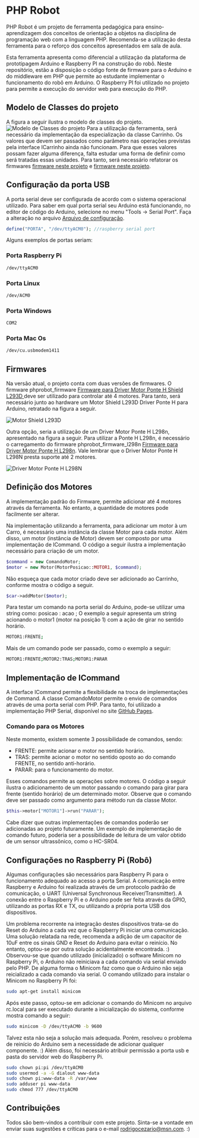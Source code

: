 # PHP Robot

PHP Robot é um projeto de ferramenta pedagógica para ensino-aprendizagem dos conceitos de orientação a objetos na disciplina de programação web com a linguagem PHP. Recomenda-se a utilização desta ferramenta para o reforço dos conceitos apresentados em sala de aula.

Esta ferramenta apresenta como diferencial a utilização da plataforma de prototipagem Arduino e Raspberry PI na construção do robô. Neste repositório, estão a disposição o código fonte de firmware para o Arduino e do middleware em PHP que permite ao estudante implementar o funcionamento do robô em Arduino. O Raspberry PI foi utilizado no projeto para permite a execução do servidor web para execução do PHP.

## Modelo de Classes do projeto
A figura a seguir ilustra o modelo de classes do projeto.
![Modelo de Classes do projeto](img/classes.png?raw=true "Modelo de Classes do projeto")
Para a utilização da ferramenta, será necessário da implementação da especialização da classe Carrinho. Os valores que devem ser passados como parâmetro nas operações previstas pela interface ICarrinho ainda não funcionam. Para que esses valores possam fazer alguma diferença, falta estudar uma forma de definir como será tratadas essas unidades. Para tanto, será necessário refatorar os firmwares [firmware neste projeto](firmware/phprobot_firmware/phprobot_firmware.ino) e [firmware neste projeto](firmware/phprobot_firmware_l298n/phprobot_firmware_l298n.ino).

## Configuração da porta USB

A porta serial deve ser configurada de acordo com o sistema operacional utilizado. Para saber em qual porta serial seu Arduino está funcionando, no editor de código do Arduino, selecione no menu "Tools -> Serial Port". Faça a alteração no arquivo [Arquivo de configuração](classes/configuracao.php).

```php
define("PORTA", "/dev/ttyACM0"); //raspberry serial port
```

Alguns exemplos de portas seriam:

### Porta Raspberry Pi
```sh
/dev/ttyACM0
```
### Porta Linux
```sh
/dev/ACM0
```
### Porta Windows
```sh
COM2
```
### Porta Mac Os
```sh
/dev/cu.usbmodem1411
```

## Firmwares

Na versão atual, o projeto conta com duas versões de firmwares. O firmware phprobot_firmware [Firmware para Driver Motor Ponte H Shield L293D ](/firmware/phprobot_firmware/phprobot_firmware.ino) deve ser utilizado para controlar até 4 motores. Para tanto, será necessário junto ao hardware um Motor Shield L293D Driver Ponte H para Arduino, retratado na figura a seguir.

![Motor Shield L293D](img/l293d.jpg?raw=true "Driver Motor Ponte H Shield L293D")

Outra opção, seria a utilização de um Driver Motor Ponte H L298n, apresentado na figura a seguir. Para utilizar a Ponte H L298n, é necessário o carregamento do firmware phprobot_firmware_l298n [Firmware para Driver Motor Ponte H L298n](/firmware/phprobot_firmware_l298n/phprobot_firmware_l298n.ino). Vale lembrar que o Driver Motor Ponte H L298N presta suporte até 2 motores.

![Driver Motor Ponte H L298N](img/l298n.jpg?raw=true "Driver Motor Ponte H L298N")

## Definição dos Motores

A implementação padrão do Firmware, permite adicionar até 4 motores através da ferramenta. No entanto, a quantidade de motores pode facilmente ser alterar.

Na implementação utilizando a ferramenta, para adicionar um motor à um Carro, é necessário uma instância da classe Motor para cada motor. Além disso, um motor (instância de Motor) devem ser composto por uma implementação de ICommand. O código a seguir ilustra a implementação necessário para criação de um motor.

```php
$command = new ComandoMotor;
$motor = new Motor(MotorPosicao::MOTOR1, $command);
```
Não esqueça que cada motor criado deve ser adicionado ao Carrinho, conforme mostra o código a seguir.

```php
$car->addMotor($motor);
```

Para testar um comando na porta serial do Arduino, pode-se utilizar uma string como: posicao : acao ;
O exemplo a seguir apresenta um string acionando o motor1 (motor na posição 1) com a ação de girar no sentido horário.

```sh
MOTOR1:FRENTE;
```

Mais de um comando pode ser passado, como o exemplo a seguir:

```sh
MOTOR1:FRENTE;MOTOR2:TRAS;MOTOR1:PARAR
```

## Implementação de ICommand

A interface ICommand permite a flexibilidade na troca de implementações de Command. A classe ComandoMotor permite o envio de comandos através de uma porta serial com PHP. Para tanto, foi utilizado a implementação PHP Serial, disponível no site [GitHub Pages](https://github.com/Xowap/PHP-Serial).

### Comando para os Motores

Neste momento, existem somente 3 possibilidade de comandos, sendo:
- FRENTE: permite acionar o motor no sentido horário.
- TRAS: permite acionar o motor no sentido oposto ao do comando FRENTE, no sentido anti-horário.
- PARAR: para o funcionamento do motor.

Esses comandos permite as operações sobre motores. O código a seguir ilustra o adicionamento de um motor passando o comando para girar para frente (sentido horário) de um determinado motor. Observe que o comando deve ser passado como argumento para método run da classe Motor.

```php
$this->motor["MOTOR1"]->run("PARAR");
```

Cabe dizer que outras implementações de comandos poderão ser adicionadas ao projeto futuramente. Um exemplo de implementação de comando futuro, poderia ser a possibilidade de leitura de um valor obtido de um sensor ultrassônico, como o HC-SR04.

## Configurações no Raspberry Pi (Robô)

Algumas configurações são necessários para Raspberry Pi para o funcionamento adequado ao acesso a porta Serial. A comunicação entre Raspberry e Arduíno foi realizada através de um protocolo padrão de comunicação, o UART (Universal Synchronous Receiver/Transmitter). A conexão entre o Raspberry Pi e o Arduino pode ser feita através da GPIO, utilizando as portas RX e TX, ou utilizando a própria porta USB dos dispositivos.

Um problema recorrente na integração destes dispositivos trata-se do Reset do Arduino a cada vez que o Raspberry Pi iniciar uma comunicação. Uma solução relatada na rede, recomenda a adição de um capacitor de 10uF entre os sinais GND e Reset do Arduino para evitar o reinício. No entanto, optou-se por outra solução acidentalmente encontrada. :)
Observou-se que quando utilizado (inicializado) o software Minicom no Raspberry Pi, o Arduino não reiniciava a cada comando via serial enviado pelo PHP. De alguma forma o Minicom faz como que o Arduino não seja reicializado a cada comando via serial. O comando utilizado para instalar o Minicom no Raspberry Pi foi:

```sh
sudo apt-get install minicom
```

Após este passo, optou-se em adicionar o comando do Minicom no arquivo rc.local para ser executado durante a inicialização do sistema, conforme mostra comando a seguir:

```sh
sudo minicom -D /dev/ttyACM0 -b 9600
```

Talvez esta não seja a solução mais adequada. Porém, resolveu o problema de reinício do Arduino sem a necessidade de adicionar qualquer componente. :)
Além disso, foi necessário atribuir permissão a porta usb e pasta do servidor web do Raspberry Pi.

```sh
sudo chown pi:pi /dev/ttyACM0
sudo usermod -a -G dialout www-data
sudo chown pi:www-data -R /var/www
sudo adduser pi www-data
sudo chmod 777 /dev/ttyACM0
```

## Contribuições

Todos são bem-vindos a contribuir com este projeto. Sinta-se a vontade em enviar suas sugestões e críticas para o e-mail <rodrigocezario@msn.com>. :)
